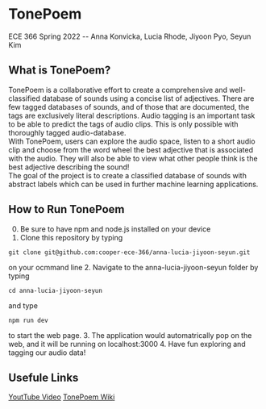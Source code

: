 # TonePoem
ECE 366 Spring 2022 -- Anna Konvicka, Lucia Rhode, Jiyoon Pyo, Seyun Kim

## What is TonePoem?
TonePoem is a collaborative effort to create a comprehensive and well-classified database of sounds using a concise list of adjectives. There are few tagged databases of sounds, and of those that are documented, the tags are exclusively literal descriptions. Audio tagging is an important task to be able to predict the tags of audio clips. This is only possible with thoroughly tagged audio-database.<br>
With TonePoem, users can explore the audio space, listen to a short audio clip and choose from the word wheel the best adjective that is associated with the audio. They will also be able to view what other people think is the best adjective describing the sound!<br>
The goal of the project is to create a classified database of sounds with abstract labels which can be used in further machine learning applications.

## How to Run TonePoem
0. Be sure to have npm and node.js installed on your device
1. Clone this repository by typing
```
git clone git@github.com:cooper-ece-366/anna-lucia-jiyoon-seyun.git
```
on your ocmmand line
2. Navigate to the anna-lucia-jiyoon-seyun folder by typing
```
cd anna-lucia-jiyoon-seyun
```
and type
```
npm run dev
```
to start the web page.
3. The application would automatrically pop on the web, and it will be running on localhost:3000
4. Have fun exploring and tagging our audio data!

## Usefule Links
[YoutTube Video]()
[TonePoem Wiki]()
